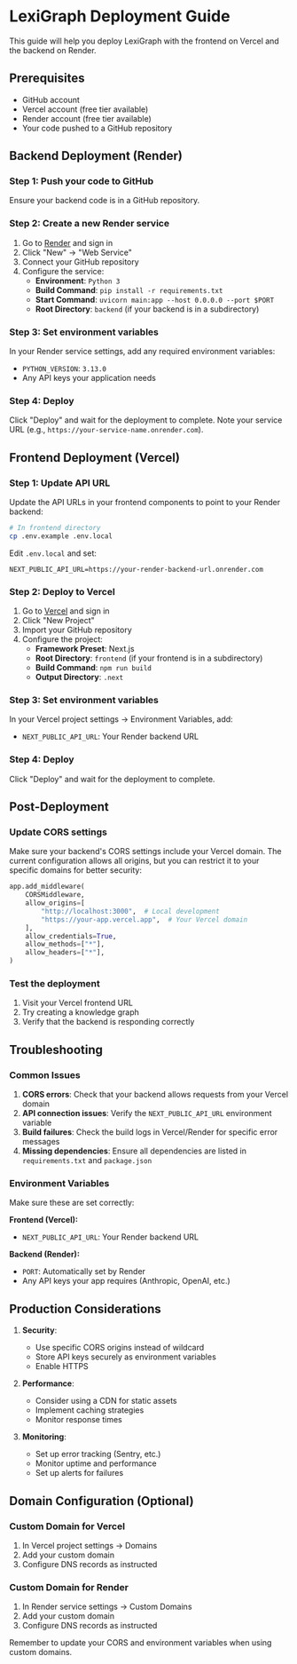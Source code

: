 # LexiGraph Deployment Guide

This guide will help you deploy LexiGraph with the frontend on Vercel and the backend on Render.

## Prerequisites

- GitHub account
- Vercel account (free tier available)
- Render account (free tier available)
- Your code pushed to a GitHub repository

## Backend Deployment (Render)

### Step 1: Push your code to GitHub
Ensure your backend code is in a GitHub repository.

### Step 2: Create a new Render service
1. Go to [Render](https://render.com) and sign in
2. Click "New" → "Web Service"
3. Connect your GitHub repository
4. Configure the service:
   - **Environment**: `Python 3`
   - **Build Command**: `pip install -r requirements.txt`
   - **Start Command**: `uvicorn main:app --host 0.0.0.0 --port $PORT`
   - **Root Directory**: `backend` (if your backend is in a subdirectory)

### Step 3: Set environment variables
In your Render service settings, add any required environment variables:
- `PYTHON_VERSION`: `3.13.0`
- Any API keys your application needs

### Step 4: Deploy
Click "Deploy" and wait for the deployment to complete. Note your service URL (e.g., `https://your-service-name.onrender.com`).

## Frontend Deployment (Vercel)

### Step 1: Update API URL
Update the API URLs in your frontend components to point to your Render backend:

```bash
# In frontend directory
cp .env.example .env.local
```

Edit `.env.local` and set:
```
NEXT_PUBLIC_API_URL=https://your-render-backend-url.onrender.com
```

### Step 2: Deploy to Vercel
1. Go to [Vercel](https://vercel.com) and sign in
2. Click "New Project"
3. Import your GitHub repository
4. Configure the project:
   - **Framework Preset**: Next.js
   - **Root Directory**: `frontend` (if your frontend is in a subdirectory)
   - **Build Command**: `npm run build`
   - **Output Directory**: `.next`

### Step 3: Set environment variables
In your Vercel project settings → Environment Variables, add:
- `NEXT_PUBLIC_API_URL`: Your Render backend URL

### Step 4: Deploy
Click "Deploy" and wait for the deployment to complete.

## Post-Deployment

### Update CORS settings
Make sure your backend's CORS settings include your Vercel domain. The current configuration allows all origins, but you can restrict it to your specific domains for better security:

```python
app.add_middleware(
    CORSMiddleware,
    allow_origins=[
        "http://localhost:3000",  # Local development
        "https://your-app.vercel.app",  # Your Vercel domain
    ],
    allow_credentials=True,
    allow_methods=["*"],
    allow_headers=["*"],
)
```

### Test the deployment
1. Visit your Vercel frontend URL
2. Try creating a knowledge graph
3. Verify that the backend is responding correctly

## Troubleshooting

### Common Issues

1. **CORS errors**: Check that your backend allows requests from your Vercel domain
2. **API connection issues**: Verify the `NEXT_PUBLIC_API_URL` environment variable
3. **Build failures**: Check the build logs in Vercel/Render for specific error messages
4. **Missing dependencies**: Ensure all dependencies are listed in `requirements.txt` and `package.json`

### Environment Variables

Make sure these are set correctly:

**Frontend (Vercel):**
- `NEXT_PUBLIC_API_URL`: Your Render backend URL

**Backend (Render):**
- `PORT`: Automatically set by Render
- Any API keys your app requires (Anthropic, OpenAI, etc.)

## Production Considerations

1. **Security**: 
   - Use specific CORS origins instead of wildcard
   - Store API keys securely as environment variables
   - Enable HTTPS

2. **Performance**:
   - Consider using a CDN for static assets
   - Implement caching strategies
   - Monitor response times

3. **Monitoring**:
   - Set up error tracking (Sentry, etc.)
   - Monitor uptime and performance
   - Set up alerts for failures

## Domain Configuration (Optional)

### Custom Domain for Vercel
1. In Vercel project settings → Domains
2. Add your custom domain
3. Configure DNS records as instructed

### Custom Domain for Render
1. In Render service settings → Custom Domains
2. Add your custom domain
3. Configure DNS records as instructed

Remember to update your CORS and environment variables when using custom domains.
